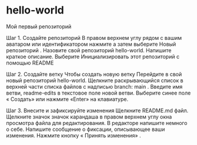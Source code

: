 # hello-world
Мой первый репозиторий

Шаг 1. Создайте репозиторий
  В правом верхнем углу рядом с вашим аватаром или идентификатором нажмите а затем выберите Новый репозиторий .
  Назовите свой репозиторий hello-world.
  Напишите краткое описание.
  Выберите Инициализировать этот репозиторий с помощью README

Шаг 2. Создайте ветку
Чтобы создать новую ветку
  Перейдите в свой новый репозиторий hello-world.
  Щелкните раскрывающийся список в верхней части списка файлов с надписью branch: main .
  Введите имя ветви, readme-edits в текстовое поле новой ветви.
  Выберите синее поле « Создать» или нажмите «Enter» на клавиатуре.

Шаг 3. Внесите и зафиксируйте изменения
  Щелкните README.md файл.
  Щелкните значок  значок карандаша в правом верхнем углу окна просмотра файла для редактирования.
  В редакторе напишите немного о себе.
  Напишите сообщение о фиксации, описывающее ваши изменения.
  Нажмите кнопку « Принять изменения» .
